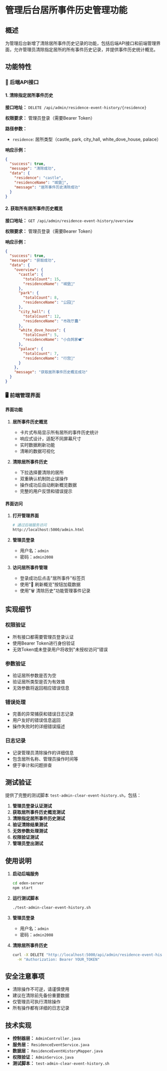 # 管理后台居所事件历史管理功能

## 概述

为管理后台新增了清除居所事件历史记录的功能，包括后端API接口和前端管理界面，允许管理员清除指定居所的所有事件历史记录，并提供事件历史统计概览。

## 功能特性

### 🔧 后端API接口

#### 1. 清除指定居所事件历史

**接口地址：** `DELETE /api/admin/residence-event-history/{residence}`

**权限要求：** 管理员登录（需要Bearer Token）

**路径参数：**
- `residence`: 居所类型（castle, park, city_hall, white_dove_house, palace）

**响应示例：**
```json
{
  "success": true,
  "message": "清除成功",
  "data": {
    "residence": "castle",
    "residenceName": "城堡🏰",
    "message": "居所事件历史清除成功"
  }
}
```

#### 2. 获取所有居所事件历史概览

**接口地址：** `GET /api/admin/residence-event-history/overview`

**权限要求：** 管理员登录（需要Bearer Token）

**响应示例：**
```json
{
  "success": true,
  "message": "获取成功",
  "data": {
    "overview": {
      "castle": {
        "totalCount": 15,
        "residenceName": "城堡🏰"
      },
      "park": {
        "totalCount": 8,
        "residenceName": "公园🌳"
      },
      "city_hall": {
        "totalCount": 12,
        "residenceName": "市政厅🏛️"
      },
      "white_dove_house": {
        "totalCount": 5,
        "residenceName": "小白鸽家🕊️"
      },
      "palace": {
        "totalCount": 7,
        "residenceName": "行宫🏯"
      }
    },
    "message": "获取居所事件历史概览成功"
  }
}
```

### 🖥️ 前端管理界面

#### 界面功能

1. **居所事件历史概览**
   - 卡片式布局显示所有居所的事件历史统计
   - 响应式设计，适配不同屏幕尺寸
   - 实时数据刷新功能
   - 清晰的数据可视化

2. **清除居所事件历史**
   - 下拉选择要清除的居所
   - 双重确认机制防止误操作
   - 操作成功后自动刷新概览数据
   - 完整的用户反馈和错误提示

#### 界面访问

1. **打开管理界面**
   ```bash
   # 通过后端服务访问
   http://localhost:5000/admin.html
   ```

2. **管理员登录**
   - 用户名：`admin`
   - 密码：`admin2008`

3. **访问居所事件管理**
   - 登录成功后点击"居所事件"标签页
   - 使用"🔄 刷新概览"按钮加载数据
   - 使用"🗑️ 清除历史"功能管理事件记录

## 实现细节

### 权限验证
- 所有接口都需要管理员登录认证
- 使用Bearer Token进行身份验证
- 无效Token或未登录用户将收到"未授权访问"错误

### 参数验证
- 验证居所参数是否为空
- 验证居所类型是否为有效值
- 无效参数将返回相应错误信息

### 错误处理
- 完善的异常捕获和错误日志记录
- 用户友好的错误信息返回
- 操作失败时的详细错误描述

### 日志记录
- 记录管理员清除操作的详细信息
- 包含居所名称、管理员操作时间等
- 便于审计和问题排查

## 测试验证

提供了完整的测试脚本 `test-admin-clear-event-history.sh`，包括：

1. **管理员登录认证测试**
2. **获取居所事件历史概览测试**
3. **清除指定居所事件历史测试**
4. **验证清除结果测试**
5. **无效参数处理测试**
6. **权限验证测试**
7. **管理员登出测试**

## 使用说明

1. **启动后端服务**
   ```bash
   cd eden-server
   npm start
   ```

2. **运行测试脚本**
   ```bash
   ./test-admin-clear-event-history.sh
   ```

3. **管理员登录**
   - 用户名：`admin`
   - 密码：`admin2008`

4. **清除居所事件历史**
   ```bash
   curl -X DELETE "http://localhost:5000/api/admin/residence-event-history/castle" \
     -H "Authorization: Bearer YOUR_TOKEN"
   ```

## 安全注意事项

- 清除操作不可逆，请谨慎使用
- 建议在清除前先备份重要数据
- 仅管理员可执行清除操作
- 所有操作都有详细的日志记录

## 技术实现

- **控制器层：** `AdminController.java`
- **服务层：** `ResidenceEventService.java`
- **数据层：** `ResidenceEventHistoryMapper.java`
- **权限验证：** `AdminService.java`
- **测试脚本：** `test-admin-clear-event-history.sh`
